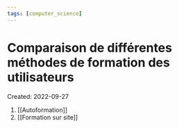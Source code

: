 ```yaml
---
tags: [computer_science] 
---
```

# Comparaison de différentes méthodes de formation des utilisateurs
Created: 2022-09-27

1. [[Autoformation]]
2. [[Formation sur site]]
